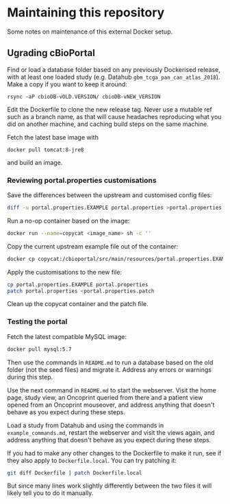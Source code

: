 # Maintaining this repository

Some notes on maintenance of this external Docker setup.

## Ugrading cBioPortal

Find or load a database folder based on any previously Dockerised release,
with at least one loaded study (e.g. Datahub `gbm_tcga_pan_can_atlas_2018`).
Make a copy if you want to keep it around:
```
rsync -aP cbioDB-vOLD.VERSION/ cbioDB-vNEW_VERSION
```

Edit the Dockerfile to clone the new release tag.
Never use a mutable ref such as a branch name,
as that will cause headaches reproducing what you did on another machine,
and caching build steps on the same machine.

Fetch the latest base image with
```
docker pull tomcat:8-jre8
```
and build an image.

### Reviewing portal.properties customisations

Save the differences between the upstream and customised config files:
```sh
diff -u portal.properties.EXAMPLE portal.properties >portal.properties.patch
```

Run a no-op container based on the image:
```sh
docker run --name=copycat <image_name> sh -c ''
```

Copy the current upstream example file out of the container:
```sh
docker cp copycat:/cbioportal/src/main/resources/portal.properties.EXAMPLE .
```

Apply the customisations to the new file:
```sh
cp portal.properties.EXAMPLE portal.properties
patch portal.properties <portal.properties.patch
```

Clean up the copycat container and the patch file.

### Testing the portal

Fetch the latest compatible MySQL image:
```sh
docker pull mysql:5.7
```

Then use the commands in `README.md`
to run a database based on the old folder (not the seed files) and migrate it.
Address any errors or warnings during this step.

Use the next command in `README.md` to start the webserver.
Visit the home page, study view, an Oncoprint queried from there
and a patient view opened from an Oncoprint mouseover,
and address anything that doesn't behave as you expect during these steps.

Load a study from Datahub and using the commands in `example_commands.md`,
restart the webserver and visit the views again,
and address anything that doesn't behave as you expect during these steps.

If you had to make any other changes to the Dockerfile to make it run,
see if they also apply to `Dockerfile.local`. You can try patching it:
```sh
git diff Dockerfile | patch Dockerfile.local
```

But since many lines work slightly differently between the two files
it will likely tell you to do it manually.
